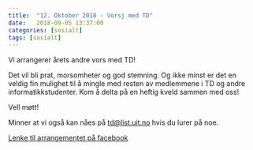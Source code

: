 ```yaml
---
title:  "12. Oktober 2018 - Vorsj med TD"
date:   2018-09-05 13:37:00
categories: [sosialt]
tags: [sosialt]
---
```


Vi arrangerer årets andre vors med TD!

Det vil bli prat, morsomheter og god stemning. Og ikke minst er det en veldig fin mulighet til å mingle med resten av medlemmene i TD og andre informatikkstudenter. Kom å delta på en heftig kveld sammen med oss!

Vell møtt!

Minner at vi også kan nåes på [td@list.uit.no](mailto:td@list.uit.no) hvis du lurer på noe.

[Lenke til arrangementet på facebook](https://www.facebook.com/events/322928538254489/)
